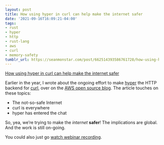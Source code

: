 ```yaml
---
layout: post
title: How using hyper in curl can help make the internet safer
date: '2021-09-16T16:09:21-04:00'
tags:
- rust
- hyper
- http
- rust-lang
- aws
- curl
- memory-safety
tumblr_url: https://seanmonstar.com/post/662514393586761728/how-using-hyper-in-curl-can-help-make-the-internet
---
```

[How using hyper in curl can help make the internet safer](https://aws.amazon.com/blogs/opensource/how-using-hyper-in-curl-can-help-make-the-internet-safer/)  

Earlier in the year, I wrote about the ongoing effort to make [hyper](https://hyper.rs) the HTTP backend for [curl](https://curl.se), over on the [AWS open source blog](https://aws.amazon.com/blogs/opensource/how-using-hyper-in-curl-can-help-make-the-internet-safer/). The article touches on these topics:

- The not-so-safe Internet
- curl is everywhere
- hyper has entered the chat

So, yea, we’re trying to make the _internet_ **safer**! The implications are global. And the work is still on-going.

You could also just go [watch webinar recording](https://www.youtube.com/watch?v=okGUxW_i9yk).

